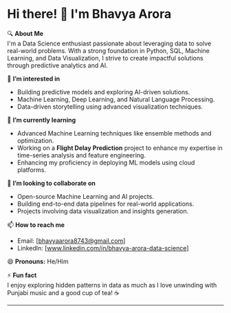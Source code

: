 # Hi there! 👋 I'm Bhavya Arora

🔍 **About Me**  
I'm a Data Science enthusiast passionate about leveraging data to solve real-world problems. With a strong foundation in Python, SQL, Machine Learning, and Data Visualization, I strive to create impactful solutions through predictive analytics and AI.

👀 **I’m interested in**  
- Building predictive models and exploring AI-driven solutions.  
- Machine Learning, Deep Learning, and Natural Language Processing.  
- Data-driven storytelling using advanced visualization techniques.  

🌱 **I’m currently learning**  
- Advanced Machine Learning techniques like ensemble methods and optimization.  
- Working on a **Flight Delay Prediction** project to enhance my expertise in time-series analysis and feature engineering.  
- Enhancing my proficiency in deploying ML models using cloud platforms.  

💞️ **I’m looking to collaborate on**  
- Open-source Machine Learning and AI projects.  
- Building end-to-end data pipelines for real-world applications.  
- Projects involving data visualization and insights generation.  

📫 **How to reach me**  
- Email: [bhavyaarora8743@gmail.com]  
- LinkedIn: [www.linkedin.com/in/bhavya-arora-data-science]  
 

😄 **Pronouns:** He/Him  

⚡ **Fun fact**  
I enjoy exploring hidden patterns in data as much as I love unwinding with Punjabi music and a good cup of tea! ☕

---
